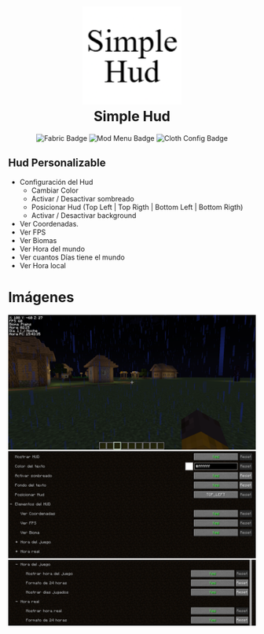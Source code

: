 <h1 align="center">
  <br>
    <img src="src/main/resources/assets/simple-hud/icon.png" alt="logo" width="200" />
  <br>
  Simple Hud
  <br>
</h1>

<p align="center">
  <img src="https://img.shields.io/badge/Fabric-1.20.4-blue" alt="Fabric Badge">
  <img src="https://img.shields.io/badge/Mod%20Menu-9.0.0-green" alt="Mod Menu Badge">
<img src="https://img.shields.io/badge/Cloth%20Config-13.0.121-red" alt="Cloth Config Badge">
</p>

## Hud Personalizable

* Configuración del Hud
    - Cambiar Color
    - Activar / Desactivar sombreado
    - Posicionar Hud (Top Left | Top Rigth | Bottom Left | Bottom Rigth)
    - Activar / Desactivar background
* Ver Coordenadas.
* Ver FPS
* Ver Biomas
* Ver Hora del mundo
* Ver cuantos Días tiene el mundo
* Ver Hora local

# Imágenes

<img src="images/0.png" />
<img src="images/1.png" />
<img src="images/2.png" />